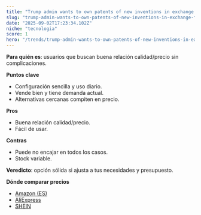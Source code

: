 ```yaml
---
title: "Trump admin wants to own patents of new inventions in exchange for university funding"
slug: "trump-admin-wants-to-own-patents-of-new-inventions-in-exchange-for-university-fu"
date: "2025-09-02T17:23:34.102Z"
niche: "tecnologia"
score: 1
hero: "/trends/trump-admin-wants-to-own-patents-of-new-inventions-in-exchange-for-university-fu.jpg"
---
```


**Para quién es**: usuarios que buscan buena relación calidad/precio sin complicaciones.
  
**Puntos clave**
- Configuración sencilla y uso diario.
- Vende bien y tiene demanda actual.
- Alternativas cercanas compiten en precio.

**Pros**
- Buena relación calidad/precio.
- Fácil de usar.

**Contras**
- Puede no encajar en todos los casos.
- Stock variable.

**Veredicto**: opción sólida si ajusta a tus necesidades y presupuesto.

**Dónde comparar precios**
- [Amazon (ES)](https://www.amazon.es/s?k=Trump%20admin%20wants%20to%20own%20patents%20of%20new%20inventions%20in%20exchange%20for%20university%20funding&language=es_ES&tag=teknovashop25-21)
- [AliExpress](https://es.aliexpress.com/wholesale?SearchText=Trump%20admin%20wants%20to%20own%20patents%20of%20new%20inventions%20in%20exchange%20for%20university%20funding)
- [SHEIN](https://es.shein.com/pdsearch/Trump%20admin%20wants%20to%20own%20patents%20of%20new%20inventions%20in%20exchange%20for%20university%20funding/)
